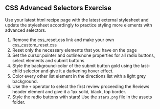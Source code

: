 ## CSS Advanced Selectors Exercise

Use your latest html recipe page with the latest external stylesheet and update the stylesheet accordingly to practice styling more elements with advanced selectors.

1. Remove the css_reset.css link and make your own css_custom_reset.css
2. Reset only the necessary elements that you have on the page
3. Set the cursor:pointer and outline:none properties for all radio buttons, select elements and submit buttons.
4. Style the background-color of the submit button gold using the last-child selector and give it a darkening hover effect.
5. Color every other list element in the directions list with a light grey background.
6. Use the `+` operator to select the first review proceeding the Reviews header element and give it a 1px solid, black, top border.
7. Style the radio buttons with stars! Use the `stars.png` file in the assets folder.
